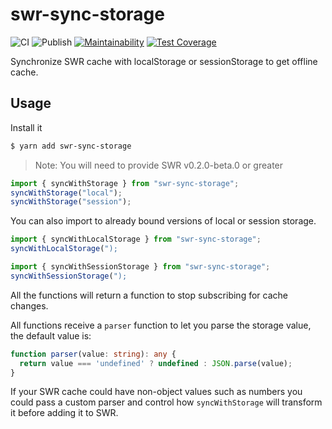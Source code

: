 # swr-sync-storage

![CI](https://github.com/sergiodxa/swr-sync-storage/workflows/CI/badge.svg)
![Publish](https://github.com/sergiodxa/swr-sync-storage/workflows/Publish/badge.svg)
[![Maintainability](https://api.codeclimate.com/v1/badges/24f2981243f767aba3e8/maintainability)](https://codeclimate.com/github/sergiodxa/swr-sync-storage/maintainability)
[![Test Coverage](https://api.codeclimate.com/v1/badges/24f2981243f767aba3e8/test_coverage)](https://codeclimate.com/github/sergiodxa/swr-sync-storage/test_coverage)

Synchronize SWR cache with localStorage or sessionStorage to get offline cache.

## Usage

Install it

```sh
$ yarn add swr-sync-storage
```

> Note: You will need to provide SWR v0.2.0-beta.0 or greater

```ts
import { syncWithStorage } from "swr-sync-storage";
syncWithStorage("local");
syncWithStorage("session");
```

You can also import to already bound versions of local or session storage.

```ts
import { syncWithLocalStorage } from "swr-sync-storage";
syncWithLocalStorage(");
```

```ts
import { syncWithSessionStorage } from "swr-sync-storage";
syncWithSessionStorage(");
```

All the functions will return a function to stop subscribing for cache changes.

All functions receive a `parser` function to let you parse the storage value, the default value is:

```ts
function parser(value: string): any {
  return value === 'undefined' ? undefined : JSON.parse(value);
}
```

If your SWR cache could have non-object values such as numbers you could pass a custom parser and control how `syncWithStorage` will transform it before adding it to SWR.
